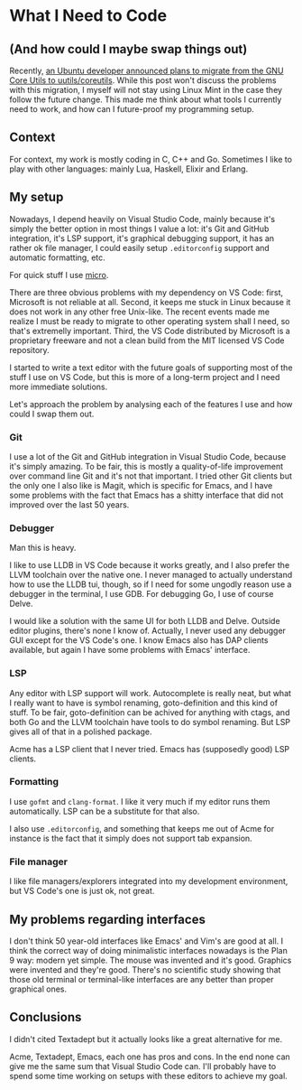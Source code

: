 <!-- What I Need to Code :: 2025-03-22 14:09:01 -->

# What I Need to Code

## (And how could I maybe swap things out)

Recently,
[an Ubuntu developer announced plans to migrate from the GNU Core Utils to uutils/coreutils](https://discourse.ubuntu.com/t/carefully-but-purposefully-oxidising-ubuntu/56995).
While this post won't discuss the problems with this migration, I myself will
not stay using Linux Mint in the case they follow the future change. This made
me think about what tools I currently need to work, and how can I future-proof
my programming setup.

## Context

For context, my work is mostly coding in C, C++ and Go. Sometimes I like to play
with other languages: mainly Lua, Haskell, Elixir and Erlang.

## My setup

Nowadays, I depend heavily on Visual Studio Code, mainly because it's simply
the better option in most things I value a lot: it's Git and GitHub integration,
it's LSP support, it's graphical debugging support, it has an rather ok file
manager, I could easily setup `.editorconfig` support and automatic formatting,
etc.

For quick stuff I use [micro](https://micro-editor.github.io/).

There are three obvious problems with my dependency on VS Code: first, Microsoft
is not reliable at all. Second, it keeps me stuck in Linux because it does not
work in any other free Unix-like. The recent events made me realize I must
be ready to migrate to other operating system shall I need, so that's extremelly
important. Third, the VS Code distributed by Microsoft is a proprietary freeware
and not a clean build from the MIT licensed VS Code repository.

I started to write a text editor with the future goals of supporting most of the
stuff I use on VS Code, but this is more of a long-term project and I need more
immediate solutions.

Let's approach the problem by analysing each of the features I use and how could
I swap them out.

### Git

I use a lot of the Git and GitHub integration in Visual Studio Code, because
it's simply amazing. To be fair, this is mostly a quality-of-life improvement
over command line Git and it's not that important. I tried other Git clients
but the only one I also like is Magit, which is specific for Emacs, and I have
some problems with the fact that Emacs has a shitty interface that did not
improved over the last 50 years.

### Debugger

Man this is heavy.

I like to use LLDB in VS Code because it works greatly, and I also prefer the
LLVM toolchain over the native one. I never managed to actually understand how
to use the LLDB tui, though, so if I need for some ungodly reason use a debugger
in the terminal, I use GDB. For debugging Go, I use of course Delve.

I would like a solution with the same UI for both LLDB and Delve. Outside editor
plugins, there's none I know of. Actually, I never used any debugger GUI except
for the VS Code's one. I know Emacs also has DAP clients available, but again I
have some problems with Emacs' interface.

### LSP

Any editor with LSP support will work. Autocomplete is really neat, but what I
really want to have is symbol renaming, goto-definition and this kind of stuff.
To be fair, goto-definition can be achived for anything with ctags, and both Go
and the LLVM toolchain have tools to do symbol renaming. But LSP gives all of
that in a polished package.

Acme has a LSP client that I never tried. Emacs has (supposedly good) LSP
clients.

### Formatting

I use `gofmt` and `clang-format`. I like it very much if my editor runs them
automatically. LSP can be a substitute for that also.

I also use `.editorconfig`, and something that keeps me out of Acme for instance
is the fact that it simply does not support tab expansion.

### File manager

I like file managers/explorers integrated into my development environment, but
VS Code's one is just ok, not great.

## My problems regarding interfaces

I don't think 50 year-old interfaces like Emacs' and Vim's are good at all. I
think the correct way of doing minimalistic interfaces nowadays is the Plan 9
way: modern yet simple. The mouse was invented and it's good. Graphics were
invented and they're good. There's no scientific study showing that those old
terminal or terminal-like interfaces are any better than proper graphical ones.

## Conclusions

I didn't cited Textadept but it actually looks like a great alternative for me.

Acme, Textadept, Emacs, each one has pros and cons. In the end none can give me
the same sum that Visual Studio Code can. I'll probably have to spend some time
working on setups with these editors to achieve my goal.
